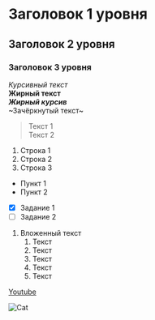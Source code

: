 # Заголовок 1 уровня
## Заголовок 2 уровня
### Заголовок 3 уровня

*Курсивный текст*<br>
**Жирный текст**<br>
***Жирный курсив***<br>
~Зачёркнутый текст~<br>

> Текст 1<br>
> Текст 2<br>

1. Строка 1
2. Строка 2
3. Строка 3

* Пункт 1
* Пункт 2
- [x] Задание 1
- [ ] Задание 2

1. Вложенный текст
    1. Текст
    2. Текст
    3. Текст
    4. Текст
    5. Текст

[Youtube](https://www.youtube.com/)

![Cat](https://i.pinimg.com/736x/1b/05/93/1b0593bfe0e941b35df78269cd6223b3.jpg "Cat")

